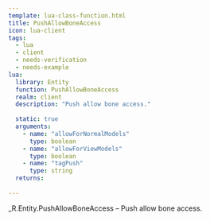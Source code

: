 ```yaml
---
template: lua-class-function.html
title: PushAllowBoneAccess
icon: lua-client
tags:
  - lua
  - client
  - needs-verification
  - needs-example
lua:
  library: Entity
  function: PushAllowBoneAccess
  realm: client
  description: "Push allow bone access."
  
  static: true
  arguments:
    - name: "allowForNormalModels"
      type: boolean
    - name: "allowForViewModels"
      type: boolean
    - name: "tagPush"
      type: string
  returns:
    
---
```


<div class="lua__search__keywords">
_R.Entity.PushAllowBoneAccess &#x2013; Push allow bone access.
</div>
